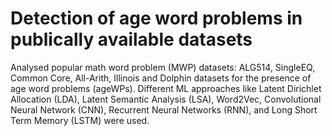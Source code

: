 # Detection of age word problems in publically available datasets
Analysed popular math word problem (MWP) datasets: ALG514, SingleEQ, Common Core, All-Arith, Illinois and
Dolphin datasets for the presence of age word problems (ageWPs).
Different ML approaches like Latent Dirichlet Allocation (LDA), Latent Semantic Analysis (LSA), Word2Vec,
Convolutional Neural Network (CNN), Recurrent Neural Networks (RNN), and Long Short Term Memory (LSTM) were used.
